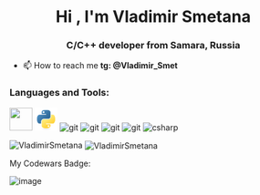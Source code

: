 <h1 align="center">Hi , I'm Vladimir Smetana</h1>
<h3 align="center">C/C++ developer from Samara, Russia</h3>

- 📫 How to reach me **tg: @Vladimir_Smet**

<h3 align="left">Languages and Tools:</h3>


<p align="left"> 
<img src="https://avatars.mds.yandex.net/i?id=702b5dadfb41c404ffa1d9ba59a4bdb21fb73a1f-12168744-images-thumbs&n=13" width="40" height="40"/>
<img src="https://raw.githubusercontent.com/devicons/devicon/master/icons/python/python-original.svg" alt="python" width="40" height="40"/>
<img src="https://bcassetcdn.com/public/blog/wp-content/uploads/2019/11/02142643/Linux.jpg" alt="git" width="40" height="40"/>  
<img src="https://www.cumhuriyetteknokent.com/egitim/images/icon/arduino.jpg" alt="git" width="40" height="40"/> 
<img src="https://cdn.specialist.ru/Content/Image/Course/qt1.jpg" alt="git" width="40" height="40"/> 
<img src="https://www.vectorlogo.zone/logos/git-scm/git-scm-icon.svg" alt="git" width="40" height="40"/>
<img src="https://cdn2.iconfinder.com/data/icons/designer-skills/128/code-programming-javascript-software-develop-command-language-1024.png" alt="csharp" width="40" height="40"/>





  



<p><img align="left" src="https://github-readme-stats.vercel.app/api/top-langs?username=VladimirSmetana&show_icons=true&locale=en&layout=compact" alt="VladimirSmetana" /></p>

<p>&nbsp;<img align="center" src="https://github-readme-stats.vercel.app/api?username=VladimirSmetana&show_icons=true&locale=en" alt="VladimirSmetana" /></p>


My Codewars Badge:

![image](https://www.codewars.com/users/VladimirSmetana/badges/small?theme=light)
